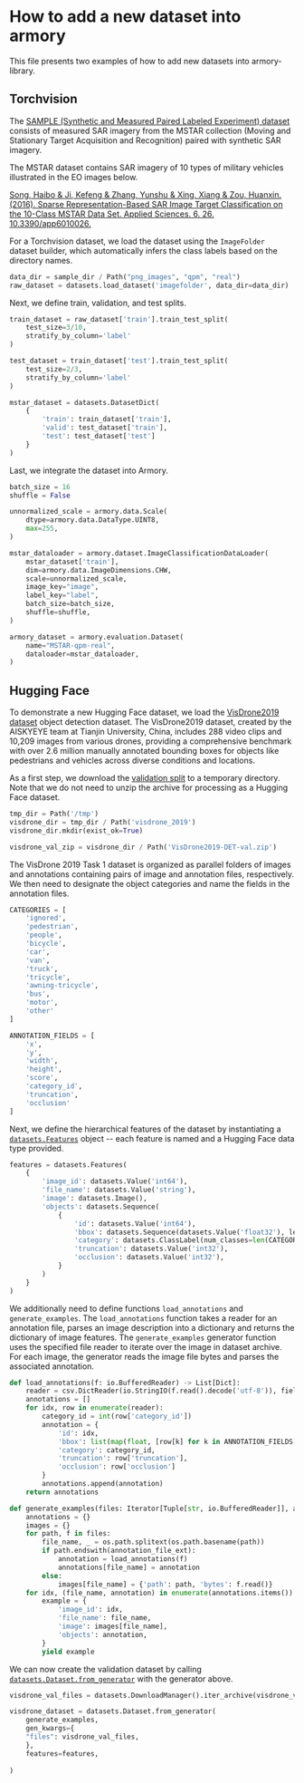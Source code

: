 # How to add a new dataset into armory

This file presents two examples of how to add new datasets into armory-library.

## Torchvision

The [SAMPLE (Synthetic and Measured Paired Labeled Experiment) dataset](https://github.com/benjaminlewis-afrl/SAMPLE_dataset_public) consists of measured SAR imagery from the MSTAR collection (Moving and Stationary Target Acquisition and Recognition) paired with synthetic SAR imagery. 

The MSTAR dataset contains SAR imagery of 10 types of military vehicles illustrated in the EO images below.

[Song, Haibo & Ji, Kefeng & Zhang, Yunshu & Xing, Xiang & Zou, Huanxin. (2016). Sparse Representation-Based SAR Image Target Classification on the 10-Class MSTAR Data Set. Applied Sciences. 6. 26. 10.3390/app6010026.](https://www.mdpi.com/2076-3417/6/1/26)

For a Torchvision dataset, we load the dataset using the `ImageFolder` dataset builder, which automatically infers the class labels based on the directory names.
```python
data_dir = sample_dir / Path("png_images", "qpm", "real")
raw_dataset = datasets.load_dataset('imagefolder', data_dir=data_dir)
```

Next, we define train, validation, and test splits.
```python
train_dataset = raw_dataset['train'].train_test_split(
    test_size=3/10,
    stratify_by_column='label'
)

test_dataset = train_dataset['test'].train_test_split(
    test_size=2/3,
    stratify_by_column='label'
)

mstar_dataset = datasets.DatasetDict(
    {
        'train': train_dataset['train'],
        'valid': test_dataset['train'],
        'test': test_dataset['test']
    }
)
```

Last, we integrate the dataset into Armory.
```python
batch_size = 16
shuffle = False

unnormalized_scale = armory.data.Scale(
    dtype=armory.data.DataType.UINT8,
    max=255,
)

mstar_dataloader = armory.dataset.ImageClassificationDataLoader(
    mstar_dataset['train'],
    dim=armory.data.ImageDimensions.CHW,
    scale=unnormalized_scale,
    image_key="image",
    label_key="label",
    batch_size=batch_size,
    shuffle=shuffle,
)

armory_dataset = armory.evaluation.Dataset(
    name="MSTAR-qpm-real",
    dataloader=mstar_dataloader,
)
```

## Hugging Face

To demonstrate a new Hugging Face dataset, we load the [VisDrone2019 dataset](https://github.com/VisDrone/VisDrone-Dataset) object detection dataset. The VisDrone2019 dataset, created by the AISKYEYE team at Tianjin University, China, includes 288 video clips and 10,209 images from various drones, providing a comprehensive benchmark with over 2.6 million manually annotated bounding boxes for objects like pedestrians and vehicles across diverse conditions and locations.

As a first step, we download the [validation split](https://drive.google.com/file/d/1bxK5zgLn0_L8x276eKkuYA_FzwCIjb59/view?usp=sharing) to a temporary directory. Note that we do not need to unzip the archive for processing as a Hugging Face dataset.
```python
tmp_dir = Path('/tmp')
visdrone_dir = tmp_dir / Path('visdrone_2019')
visdrone_dir.mkdir(exist_ok=True)

visdrone_val_zip = visdrone_dir / Path('VisDrone2019-DET-val.zip')
```
The VisDrone 2019 Task 1 dataset is organized as parallel folders of images and annotations containing pairs of image and annotation files, respectively. We then need to designate the object categories and name the fields in the annotation files.
```python
CATEGORIES = [
    'ignored',
    'pedestrian',
    'people',
    'bicycle',
    'car',
    'van',
    'truck',
    'tricycle',
    'awning-tricycle',
    'bus',
    'motor',
    'other'
]

ANNOTATION_FIELDS = [
    'x',
    'y',
    'width',
    'height',
    'score',
    'category_id',
    'truncation',
    'occlusion'
]
```

Next, we define the hierarchical features of the dataset by instantiating a [`datasets.Features`](https://huggingface.co/docs/datasets/v2.19.0/en/package_reference/main_classes#datasets.Features) object -- each feature is named and a Hugging Face data type provided.
```python
features = datasets.Features(
    {
        'image_id': datasets.Value('int64'),
        'file_name': datasets.Value('string'),
        'image': datasets.Image(),
        'objects': datasets.Sequence(
            {
                'id': datasets.Value('int64'),
                'bbox': datasets.Sequence(datasets.Value('float32'), length=4),
                'category': datasets.ClassLabel(num_classes=len(CATEGORIES), names=CATEGORIES),
                'truncation': datasets.Value('int32'),
                'occlusion': datasets.Value('int32'),
            }
        )
    }
)
```

We additionally need to define functions `load_annotations` and `generate_examples`. The `load_annotations` function takes a reader for an annotation file, parses an image description into a dictionary and returns the dictionary of image features. The `generate_examples` generator function uses the specified file reader to iterate over the image in dataset archive. For each image, the generator reads the image file bytes and parses
the associated annotation.

```python
def load_annotations(f: io.BufferedReader) -> List[Dict]:
    reader = csv.DictReader(io.StringIO(f.read().decode('utf-8')), fieldnames=ANNOTATION_FIELDS)
    annotations = []
    for idx, row in enumerate(reader):
        category_id = int(row['category_id'])
        annotation = {
            'id': idx,
            'bbox': list(map(float, [row[k] for k in ANNOTATION_FIELDS[:4]])),
            'category': category_id,
            'truncation': row['truncation'],
            'occlusion': row['occlusion']
        }
        annotations.append(annotation)
    return annotations

def generate_examples(files: Iterator[Tuple[str, io.BufferedReader]], annotation_file_ext:str ='.txt') -> Iterator[Dict[str, object]]:
    annotations = {}
    images = {}
    for path, f in files:
        file_name, _ = os.path.splitext(os.path.basename(path))
        if path.endswith(annotation_file_ext):
            annotation = load_annotations(f)
            annotations[file_name] = annotation
        else:
            images[file_name] = {'path': path, 'bytes': f.read()}
    for idx, (file_name, annotation) in enumerate(annotations.items()):
        example = {
            'image_id': idx,
            'file_name': file_name,
            'image': images[file_name],
            'objects': annotation,
        }
        yield example
```

We can now create the validation dataset by calling [`datasets.Dataset.from_generator`](https://huggingface.co/docs/datasets/v2.19.0/en/package_reference/main_classes#datasets.Dataset.from_generator) with the generator above.
```python
visdrone_val_files = datasets.DownloadManager().iter_archive(visdrone_val_zip)

visdrone_dataset = datasets.Dataset.from_generator(
    generate_examples,
    gen_kwargs={
    "files": visdrone_val_files,
    },
    features=features,
    
)
```
